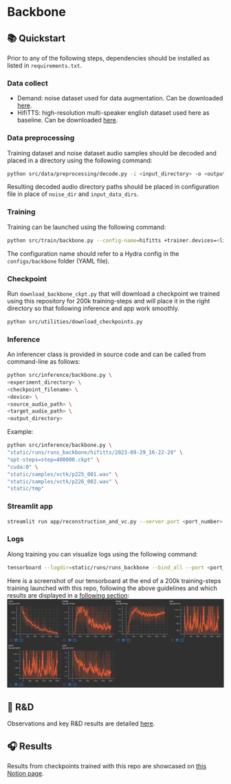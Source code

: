 # Backbone

## 📚 Quickstart

Prior to any of the following steps, dependencies should be installed as listed in `requirements.txt`.

### Data collect

- Demand: noise dataset used for data augmentation. Can be downloaded [here](https://zenodo.org/record/1227121).
- HifiTTS: high-resolution multi-speaker english dataset used here as baseline. Can be downloaded [here](https://www.openslr.org/109/).

### Data preprocessing

Training dataset and noise dataset audio samples should be decoded and placed in a directory using the following command:

```bash
python src/data/preprocessing/decode.py -i <input_directory> -o <output_directory> -sr <sample_rate>
```

Resulting decoded audio directory paths should be placed in configuration file in place of `noise_dir` and `input_data_dirs`.

### Training

Training can be launched using the following command:

```bash
python src/train/backbone.py --config-name=hifitts +trainer.devices=<list_of_gpu_ids>
```

The configuration name should refer to a Hydra config in the `configs/backbone` folder (YAML file).

### Checkpoint

Run `download_backbone_ckpt.py` that will download a checkpoint we trained using this repository for 200k training-steps and will place it in the right directory so that following inference and app work smoothly.

```bash
python src/utilities/download_checkpoints.py
```

### Inference

An inferencer class is provided in source code and can be called from command-line as follows:

```bash
python src/inference/backbone.py \
<experiment_directory> \
<checkpoint_filename> \
<device> \
<source_audio_path> \
<target_audio_path> \
<output_directory>
```

Example:

```bash
python src/inference/backbone.py \
"static/runs/runs_backbone/hifitts/2023-09-29_16-22-28" \
"opt-steps=step=400000.ckpt" \
"cuda:0" \
"static/samples/vctk/p225_001.wav" \
"static/samples/vctk/p226_002.wav" \
"static/tmp"
```

### Streamlit app

```bash
streamlit run app/reconstruction_and_vc.py --server.port <port_number>
```

### Logs

Along training you can visualize logs using the following command:

```bash
tensorboard --logdir=static/runs/runs_backbone --bind_all --port <port_number>
```

Here is a screenshot of our tensorboard at the end of a 200k training-steps training launched with this repo, following the above guidelines and which results are displayed in a [following section](README.md#🎧-results):
![](./doc/images/os_backbone_tensorboard.png)

## 🔬 R&D

Observations and key R&D results are detailed [here](./BACKBONE_OBSERVATIONS.md).

## 🎧 Results

Results from checkpoints trained with this repo are showcased on [this Notion page](https://swamp-galliform-240.notion.site/Demo-page-for-NANSY-open-source-repo-b38c9ed2722140bf94c3af454e541d37).
